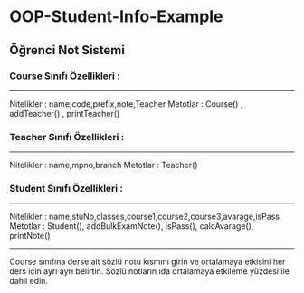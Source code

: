 # OOP-Student-Info-Example
## Öğrenci Not Sistemi
### Course Sınıfı Özellikleri :
****
Nitelikler : name,code,prefix,note,Teacher
Metotlar : Course() , addTeacher() , printTeacher()
### Teacher Sınıfı Özellikleri :
****
Nitelikler : name,mpno,branch
Metotlar : Teacher()
### Student Sınıfı Özellikleri :
****
Nitelikler : name,stuNo,classes,course1,course2,course3,avarage,isPass
Metotlar : Student(), addBulkExamNote(), isPass(), calcAvarage(), printNote()
*****
Course sınıfına derse ait sözlü notu kısmını girin ve ortalamaya etkisini her ders için ayrı ayrı belirtin. Sözlü notların ıda ortalamaya etkileme yüzdesi ile dahil edin.

